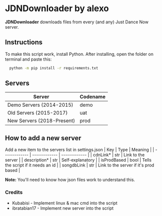 # JDNDownloader by alexo
**JDNDownloader** downloads files from every (and any) Just Dance Now server.
## Instructions
To make this script work, install Python. After installing, open the folder on terminal and paste this:
```bash
  python -m pip install -r requirements.txt
```
## Servers
| Server | Codename |
| ------------- | ------------- |
| Demo Servers (2014-2015) | demo  |
| Old Servers (2015-2017) | uat |
| New Servers (2018-Present) | prod |

## How to add a new server
Add a new item to the servers list in settings.json
| Key | Type | Meaning |
| ------------- | ------------- | ------------- |
| cdnLink* | str | Link to the server |
| description* | str | Self-explanatory |
| isProdBased | bool | Tells the script if it needs an id |
| songdbLink | str | Link to the server if it's prod based |

**Note:** You'll need to know how json files work to understand this.

### Credits
- Kubabisi - Implement linux & mac cmd into the script
- ibratabian17 - Implement new server into the script